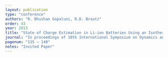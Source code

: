 ```yaml
---
layout: publication
type: "conference"
authors: "R. Bhushan Gopaluni, R.D. Braatz"
order: 43
year: 2013
title: "State of Charge Estimation in Li-ion Batteries Using an Isothermal Pseudo Two Dimensional Model"
journal: "In proceedings of 10th International Symposium on Dynamics and Control of Process Systems (DYCOPS), Mumbai, India"
pagenum: "135 – 140"
notes: "Invited Paper"
---
```

